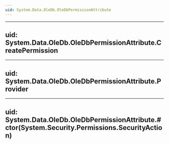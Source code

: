 ```yaml
---
uid: System.Data.OleDb.OleDbPermissionAttribute
---
```


---
uid: System.Data.OleDb.OleDbPermissionAttribute.CreatePermission
---

---
uid: System.Data.OleDb.OleDbPermissionAttribute.Provider
---

---
uid: System.Data.OleDb.OleDbPermissionAttribute.#ctor(System.Security.Permissions.SecurityAction)
---
